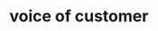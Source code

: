 <!--
 * @Author: jackning 270580156@qq.com
 * @Date: 2024-09-11 10:22:00
 * @LastEditors: jackning 270580156@qq.com
 * @LastEditTime: 2024-12-02 11:37:37
 * @Description: bytedesk.com https://github.com/Bytedesk/bytedesk
 *   Please be aware of the BSL license restrictions before installing Bytedesk IM – 
 *  selling, reselling, or hosting Bytedesk IM as a service is a breach of the terms and automatically terminates your rights under the license. 
 *  仅支持企业内部员工自用，严禁私自用于销售、二次销售或者部署SaaS方式销售 
 *  Business Source License 1.1: https://github.com/Bytedesk/bytedesk/blob/main/LICENSE 
 *  contact: 270580156@qq.com 
 *  联系：270580156@qq.com
 * Copyright (c) 2024 by bytedesk.com, All Rights Reserved. 
-->
# voice of customer
